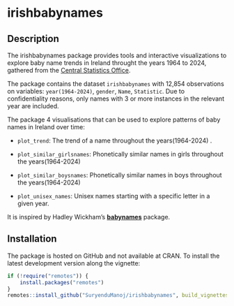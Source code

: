 
# irishbabynames

## Description

The irishbabynames package provides tools and interactive visualizations
to explore baby name trends in Ireland throught the years 1964 to 2024,
gathered from the [Central Statistics
Office](https://www.cso.ie/en/interactivezone/visualisationtools/babynamesofireland/).

The package contains the dataset `irishbabynames` with 12,854
observations on variables: `year(1964-2024)`, `gender`, `Name`,
`Statistic`. Due to confidentiality reasons, only names with 3 or more
instances in the relevant year are included.

The package 4 visualisations that can be used to explore patterns of
baby names in Ireland over time:

- `plot_trend`: The trend of a name throughout the years(1964-2024) .

- `plot_similar_girlsnames`: Phonetically similar names in girls
  throughout the years(1964-2024)

- `plot_similar_boysnames`: Phonetically similar names in boys
  throughout the years(1964-2024)

- `plot_unisex_names`: Unisex names starting with a specific letter in a
  given year.

It is inspired by Hadley Wickham’s
[**babynames**](https://cran.r-project.org/package=babynames) package.

## Installation

The package is hosted on GitHub and not available at CRAN. To install
the latest development version along the vignette:

``` r
if (!require("remotes")) {
    install.packages("remotes")
}
remotes::install_github("SuryenduManoj/irishbabynames", build_vignettes = TRUE)
```
